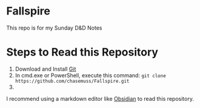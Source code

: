 # Fallspire
This repo is for my Sunday D&amp;D Notes

# Steps to Read this Repository
1) Download and Install [Git](https://github.com/git-for-windows/git/releases/download/v2.45.1.windows.1/Git-2.45.1-64-bit.exe)
2) In cmd.exe or PowerShell, execute this command: `git clone https://github.com/chasemuss/Fallspire.git`
3) 

I recommend using a markdown editor like [Obsidian](https://obsidian.md) to read this repository. 
